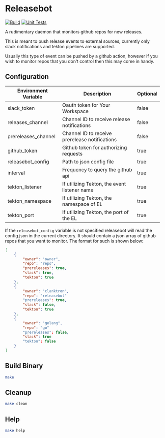 # Releasebot
[![Build](https://github.com/clanktron/releasebot/actions/workflows/build.yaml/badge.svg)](https://github.com/clanktron/releasebot/actions/workflows/build.yaml)
[![Unit Tests](https://github.com/clanktron/releasebot/actions/workflows/test.yaml/badge.svg)](https://github.com/clanktron/releasebot/actions/workflows/test.yaml)

A rudimentary daemon that monitors github repos for new releases. 

This is meant to push release events to external sources, currently only slack notifications and tekton pipelines are supported.

Usually this type of event can be pushed by a github action, however if you wish to monitor repos that you don't control then this may come in handy.

## Configuration

| Environment Variable  | Description                                       | Optional          |
| --------------------  | -----------                                       | --------          |
| slack_token           | Oauth token for Your Workspace                    | false             |
| releases_channel      | Channel ID to receive release notifications       | false             |
| prereleases_channel   | Channel ID to receive prerelease notifications    | false             |
| github_token          | Github token for authorizing requests             | true              |
| releasebot_config     | Path to json config file                          | true              |
| interval              | Frequency to query the github api                 | true              |
| tekton_listener       | If utilizing Tekton, the event listener name      | true              |
| tekton_namespace      | If utilizing Tekton, the namespace of EL          | true              |
| tekton_port           | If utilizing Tekton, the port of the EL           | true              |

If the `releasebot_config` variable is not specified releasebot will read the config.json in the current directory. It should contain a json array of github repos that you want to monitor.
The format for such is shown below:
```json
[
    {
        "owner": "owner",
        "repo": "repo",
        "prereleases": true,
        "slack": true,
        "tekton": true
    },
    {
        "owner": "clanktron",
        "repo": "releasebot"
        "prereleases": true,
        "slack": false,
        "tekton": true
    },
    {
        "owner": "golang",
        "repo": "go"
        "prereleases": false,
        "slack": true
        "tekton": false
    }
]
```

## Build Binary
```bash
make
```
## Cleanup
```bash
make clean
```
## Help
```bash
make help
```
